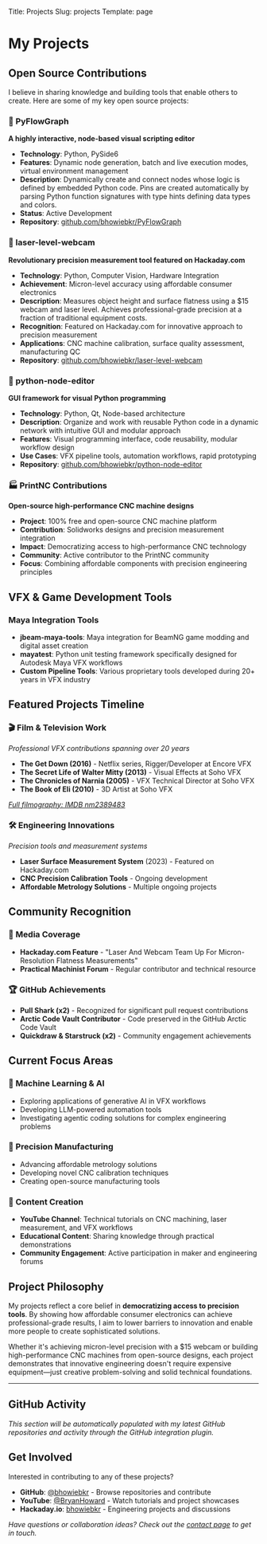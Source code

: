 Title: Projects
Slug: projects
Template: page

# My Projects

## Open Source Contributions

I believe in sharing knowledge and building tools that enable others to create. Here are some of my key open source projects:

### 🎯 PyFlowGraph
**A highly interactive, node-based visual scripting editor**

- **Technology**: Python, PySide6
- **Features**: Dynamic node generation, batch and live execution modes, virtual environment management
- **Description**: Dynamically create and connect nodes whose logic is defined by embedded Python code. Pins are created automatically by parsing Python function signatures with type hints defining data types and colors.
- **Status**: Active Development
- **Repository**: [github.com/bhowiebkr/PyFlowGraph](https://github.com/bhowiebkr/PyFlowGraph)

### 🔬 laser-level-webcam
**Revolutionary precision measurement tool featured on Hackaday.com**

- **Technology**: Python, Computer Vision, Hardware Integration
- **Achievement**: Micron-level accuracy using affordable consumer electronics
- **Description**: Measures object height and surface flatness using a $15 webcam and laser level. Achieves professional-grade precision at a fraction of traditional equipment costs.
- **Recognition**: Featured on Hackaday.com for innovative approach to precision measurement
- **Applications**: CNC machine calibration, surface quality assessment, manufacturing QC
- **Repository**: [github.com/bhowiebkr/laser-level-webcam](https://github.com/bhowiebkr/laser-level-webcam)

### 🔗 python-node-editor
**GUI framework for visual Python programming**

- **Technology**: Python, Qt, Node-based architecture
- **Description**: Organize and work with reusable Python code in a dynamic network with intuitive GUI and modular approach
- **Features**: Visual programming interface, code reusability, modular workflow design
- **Use Cases**: VFX pipeline tools, automation workflows, rapid prototyping
- **Repository**: [github.com/bhowiebkr/python-node-editor](https://github.com/bhowiebkr/python-node-editor)

### 🏭 PrintNC Contributions
**Open-source high-performance CNC machine designs**

- **Project**: 100% free and open-source CNC machine platform
- **Contribution**: Solidworks designs and precision measurement integration
- **Impact**: Democratizing access to high-performance CNC technology
- **Community**: Active contributor to the PrintNC community
- **Focus**: Combining affordable components with precision engineering principles

## VFX & Game Development Tools

### Maya Integration Tools
- **jbeam-maya-tools**: Maya integration for BeamNG game modding and digital asset creation
- **mayatest**: Python unit testing framework specifically designed for Autodesk Maya VFX workflows
- **Custom Pipeline Tools**: Various proprietary tools developed during 20+ years in VFX industry

## Featured Projects Timeline

### 🎬 Film & Television Work
*Professional VFX contributions spanning over 20 years*

- **The Get Down (2016)** - Netflix series, Rigger/Developer at Encore VFX
- **The Secret Life of Walter Mitty (2013)** - Visual Effects at Soho VFX
- **The Chronicles of Narnia (2005)** - VFX Technical Director at Soho VFX
- **The Book of Eli (2010)** - 3D Artist at Soho VFX

*[Full filmography: IMDB nm2389483](https://www.imdb.com/name/nm2389483/)*

### 🛠️ Engineering Innovations
*Precision tools and measurement systems*

- **Laser Surface Measurement System** (2023) - Featured on Hackaday.com
- **CNC Precision Calibration Tools** - Ongoing development
- **Affordable Metrology Solutions** - Multiple ongoing projects

## Community Recognition

### 📰 Media Coverage
- **Hackaday.com Feature** - "Laser And Webcam Team Up For Micron-Resolution Flatness Measurements"
- **Practical Machinist Forum** - Regular contributor and technical resource

### 🏆 GitHub Achievements
- **Pull Shark (x2)** - Recognized for significant pull request contributions
- **Arctic Code Vault Contributor** - Code preserved in the GitHub Arctic Code Vault
- **Quickdraw & Starstruck (x2)** - Community engagement achievements

## Current Focus Areas

### 🤖 Machine Learning & AI
- Exploring applications of generative AI in VFX workflows
- Developing LLM-powered automation tools
- Investigating agentic coding solutions for complex engineering problems

### 🔧 Precision Manufacturing
- Advancing affordable metrology solutions
- Developing novel CNC calibration techniques
- Creating open-source manufacturing tools

### 🎥 Content Creation
- **YouTube Channel**: Technical tutorials on CNC machining, laser measurement, and VFX workflows
- **Educational Content**: Sharing knowledge through practical demonstrations
- **Community Engagement**: Active participation in maker and engineering forums

## Project Philosophy

My projects reflect a core belief in **democratizing access to precision tools**. By showing how affordable consumer electronics can achieve professional-grade results, I aim to lower barriers to innovation and enable more people to create sophisticated solutions.

Whether it's achieving micron-level precision with a $15 webcam or building high-performance CNC machines from open-source designs, each project demonstrates that innovative engineering doesn't require expensive equipment—just creative problem-solving and solid technical foundations.

---

## GitHub Activity

*This section will be automatically populated with my latest GitHub repositories and activity through the GitHub integration plugin.*

## Get Involved

Interested in contributing to any of these projects? 

- **GitHub**: [@bhowiebkr](https://github.com/bhowiebkr) - Browse repositories and contribute
- **YouTube**: [@BryanHoward](https://youtube.com/@BryanHoward) - Watch tutorials and project showcases
- **Hackaday.io**: [bhowiebkr](https://hackaday.io/bhowiebkr) - Engineering projects and discussions

*Have questions or collaboration ideas? Check out the [contact page](/contact/) to get in touch.*